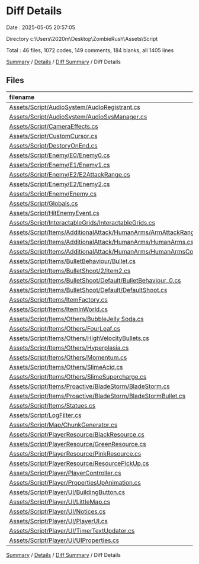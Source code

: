 # Diff Details

Date : 2025-05-05 20:57:05

Directory c:\\Users\\2020m\\Desktop\\ZombieRush\\Assets\\Script

Total : 46 files,  1072 codes, 149 comments, 184 blanks, all 1405 lines

[Summary](results.md) / [Details](details.md) / [Diff Summary](diff.md) / Diff Details

## Files
| filename | language | code | comment | blank | total |
| :--- | :--- | ---: | ---: | ---: | ---: |
| [Assets/Script/AudioSystem/AudioRegistrant.cs](/Assets/Script/AudioSystem/AudioRegistrant.cs) | C# | 11 | 0 | 1 | 12 |
| [Assets/Script/AudioSystem/AudioSysManager.cs](/Assets/Script/AudioSystem/AudioSysManager.cs) | C# | 124 | 38 | 28 | 190 |
| [Assets/Script/CameraEffects.cs](/Assets/Script/CameraEffects.cs) | C# | -1 | 0 | 0 | -1 |
| [Assets/Script/CustomCursor.cs](/Assets/Script/CustomCursor.cs) | C# | 32 | 0 | 2 | 34 |
| [Assets/Script/DestoryOnEnd.cs](/Assets/Script/DestoryOnEnd.cs) | C# | 10 | 0 | 2 | 12 |
| [Assets/Script/Enemy/E0/Enemy0.cs](/Assets/Script/Enemy/E0/Enemy0.cs) | C# | 49 | 13 | 9 | 71 |
| [Assets/Script/Enemy/E1/Enemy1.cs](/Assets/Script/Enemy/E1/Enemy1.cs) | C# | -74 | -25 | -5 | -104 |
| [Assets/Script/Enemy/E2/E2AttackRange.cs](/Assets/Script/Enemy/E2/E2AttackRange.cs) | C# | 51 | 6 | 7 | 64 |
| [Assets/Script/Enemy/E2/Enemy2.cs](/Assets/Script/Enemy/E2/Enemy2.cs) | C# | 192 | 31 | 28 | 251 |
| [Assets/Script/Enemy/Enemy.cs](/Assets/Script/Enemy/Enemy.cs) | C# | -1 | 0 | -1 | -2 |
| [Assets/Script/Globals.cs](/Assets/Script/Globals.cs) | C# | 44 | 15 | 11 | 70 |
| [Assets/Script/HitEnemyEvent.cs](/Assets/Script/HitEnemyEvent.cs) | C# | 8 | 2 | 3 | 13 |
| [Assets/Script/InteractableGrids/InteractableGrids.cs](/Assets/Script/InteractableGrids/InteractableGrids.cs) | C# | 19 | 3 | -2 | 20 |
| [Assets/Script/Items/AdditionalAttack/HumanArms/ArmAttackRange.cs](/Assets/Script/Items/AdditionalAttack/HumanArms/ArmAttackRange.cs) | C# | 18 | 0 | 3 | 21 |
| [Assets/Script/Items/AdditionalAttack/HumanArms/HumanArms.cs](/Assets/Script/Items/AdditionalAttack/HumanArms/HumanArms.cs) | C# | 60 | 4 | 3 | 67 |
| [Assets/Script/Items/AdditionalAttack/HumanArms/HumanArmsController.cs](/Assets/Script/Items/AdditionalAttack/HumanArms/HumanArmsController.cs) | C# | 47 | 9 | 11 | 67 |
| [Assets/Script/Items/BulletBehaviour/Bullet.cs](/Assets/Script/Items/BulletBehaviour/Bullet.cs) | C# | 1 | 0 | 0 | 1 |
| [Assets/Script/Items/BulletShoot/2/Item2.cs](/Assets/Script/Items/BulletShoot/2/Item2.cs) | C# | 17 | 0 | 4 | 21 |
| [Assets/Script/Items/BulletShoot/Default/BulletBehaviour\_0.cs](/Assets/Script/Items/BulletShoot/Default/BulletBehaviour_0.cs) | C# | 13 | 7 | 9 | 29 |
| [Assets/Script/Items/BulletShoot/Default/DefaultShoot.cs](/Assets/Script/Items/BulletShoot/Default/DefaultShoot.cs) | C# | 15 | 0 | 3 | 18 |
| [Assets/Script/Items/ItemFactory.cs](/Assets/Script/Items/ItemFactory.cs) | C# | -2 | 3 | 0 | 1 |
| [Assets/Script/Items/ItemInWorld.cs](/Assets/Script/Items/ItemInWorld.cs) | C# | 9 | 0 | -4 | 5 |
| [Assets/Script/Items/Others/BubbleJelly Soda.cs](/Assets/Script/Items/Others/BubbleJelly%20Soda.cs) | C# | 1 | 0 | 0 | 1 |
| [Assets/Script/Items/Others/FourLeaf.cs](/Assets/Script/Items/Others/FourLeaf.cs) | C# | 1 | 0 | 0 | 1 |
| [Assets/Script/Items/Others/HighVelocityBullets.cs](/Assets/Script/Items/Others/HighVelocityBullets.cs) | C# | 1 | 0 | 0 | 1 |
| [Assets/Script/Items/Others/Hyperplasia.cs](/Assets/Script/Items/Others/Hyperplasia.cs) | C# | 1 | 0 | 0 | 1 |
| [Assets/Script/Items/Others/Momentum.cs](/Assets/Script/Items/Others/Momentum.cs) | C# | 1 | 0 | 0 | 1 |
| [Assets/Script/Items/Others/SlimeAcid.cs](/Assets/Script/Items/Others/SlimeAcid.cs) | C# | 1 | 0 | 0 | 1 |
| [Assets/Script/Items/Others/SlimeSupercharge.cs](/Assets/Script/Items/Others/SlimeSupercharge.cs) | C# | 1 | 0 | 0 | 1 |
| [Assets/Script/Items/Proactive/BladeStorm/BladeStorm.cs](/Assets/Script/Items/Proactive/BladeStorm/BladeStorm.cs) | C# | 26 | 0 | -3 | 23 |
| [Assets/Script/Items/Proactive/BladeStorm/BladeStormBullet.cs](/Assets/Script/Items/Proactive/BladeStorm/BladeStormBullet.cs) | C# | 5 | 0 | -2 | 3 |
| [Assets/Script/Items/Statues.cs](/Assets/Script/Items/Statues.cs) | C# | 124 | 11 | 8 | 143 |
| [Assets/Script/LogFilter.cs](/Assets/Script/LogFilter.cs) | C# | 19 | 2 | 5 | 26 |
| [Assets/Script/Map/ChunkGenerator.cs](/Assets/Script/Map/ChunkGenerator.cs) | C# | 8 | 1 | 2 | 11 |
| [Assets/Script/PlayerResource/BlackResource.cs](/Assets/Script/PlayerResource/BlackResource.cs) | C# | -29 | 0 | -2 | -31 |
| [Assets/Script/PlayerResource/GreenResource.cs](/Assets/Script/PlayerResource/GreenResource.cs) | C# | -30 | 0 | -2 | -32 |
| [Assets/Script/PlayerResource/PinkResource.cs](/Assets/Script/PlayerResource/PinkResource.cs) | C# | -29 | 0 | -2 | -31 |
| [Assets/Script/PlayerResource/ResourcePickUp.cs](/Assets/Script/PlayerResource/ResourcePickUp.cs) | C# | 42 | 1 | 7 | 50 |
| [Assets/Script/Player/PlayerController.cs](/Assets/Script/Player/PlayerController.cs) | C# | 40 | 5 | 6 | 51 |
| [Assets/Script/Player/PropertiesUpAnimation.cs](/Assets/Script/Player/PropertiesUpAnimation.cs) | C# | 13 | 0 | 3 | 16 |
| [Assets/Script/Player/UI/BuildingButton.cs](/Assets/Script/Player/UI/BuildingButton.cs) | C# | 23 | 13 | 8 | 44 |
| [Assets/Script/Player/UI/LittleMap.cs](/Assets/Script/Player/UI/LittleMap.cs) | C# | 17 | 2 | 4 | 23 |
| [Assets/Script/Player/UI/Notices.cs](/Assets/Script/Player/UI/Notices.cs) | C# | 2 | 0 | -1 | 1 |
| [Assets/Script/Player/UI/PlayerUI.cs](/Assets/Script/Player/UI/PlayerUI.cs) | C# | 49 | -8 | 19 | 60 |
| [Assets/Script/Player/UI/TimerTextUpdater.cs](/Assets/Script/Player/UI/TimerTextUpdater.cs) | C# | 20 | 0 | -1 | 19 |
| [Assets/Script/Player/UI/UIProperties.cs](/Assets/Script/Player/UI/UIProperties.cs) | C# | 123 | 16 | 23 | 162 |

[Summary](results.md) / [Details](details.md) / [Diff Summary](diff.md) / Diff Details